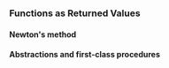 ### Functions as Returned Values




#### Newton's method

#### Abstractions and first-class procedures
